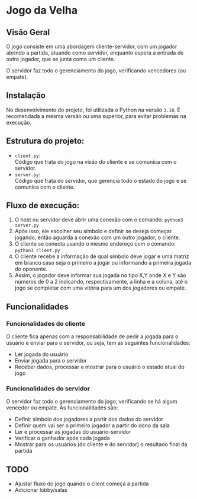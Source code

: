 # Jogo da Velha

## Visão Geral
O jogo consiste em uma abordagem cliente-servidor, com um jogador abrindo a partida, atuando como servidor, enquanto espera a entrada de outro jogador, que se junta como um cliente.

O servidor faz todo o gerenciamento do jogo, verificando vencedores (ou empate).


## Instalação
No desenvolvimento do projeto, foi utilizada o Python na versão `3.10`. É recomendada a mesma versão ou uma superior, para evitar problemas na execução.

## Estrutura do projeto:
- `client.py`:  
    Código que trata do jogo na visão do cliente e se comunica com o servidor.
- `server.py`:  
    Código que trata do servidor, que gerencia todo o estado do jogo e se comunica com o cliente.

## Fluxo de execução:
1. O host ou servidor deve abrir uma conexão com o comando:
`python3 server.py`
2. Após isso, ele escolher seu símbolo e definir se deseja começar jogando, então aguarda a conexão com um outro jogador, o cliente.
3. O cliente se conecta usando o mesmo endereço com o comando: `python3 client.py`
4. O cliente recebe a informação de qual símbolo deve jogar e uma matriz em branco caso seja o primeiro a jogar ou informando a primeira jogada do oponente.
5. Assim, o jogador deve informar sua jogada no tipo X,Y onde X e Y são números de 0 a 2 indicando, respectivamente, a linha e a coluna, até o jogo se completar com uma vitória para um dos jogadores ou empate.


## Funcionalidades

### Funcionalidades do cliente
O cliente fica apenas com a responsabilidade de pedir a jogada para o usuário e enviar para o servidor, ou seja, tem as seguintes funcionalidades:
- Ler jogada do usuário
- Enviar jogada para o servidor
- Receber dados, processar e mostrar para o usuário o estado atual do jogo

### Funcionalidades do servidor
O servidor faz todo o gerenciamento do jogo, verificando se há algum vencedor ou empate. As funcionalidades são:
- Definir símbolo dos jogadores a partir dos dados do servidor
- Definir quem vai ser o primeiro jogador a partir do dono da sala
- Ler e processar as jogadas do usuário-servidor
- Verificar o ganhador após cada jogada
- Mostrar para os usuários (do cliente e do servidor) o resultado final da partida

## TODO
* Ajustar fluxo do jogo quando o client começa a partida
* Adicionar lobby/salas